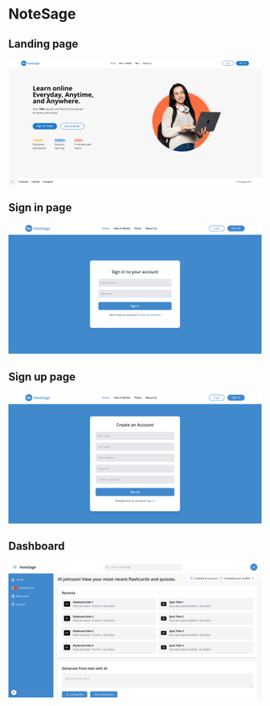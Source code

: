 # NoteSage
## Landing page
![alt text](image.png)

## Sign in page
![alt text](image-1.png)

## Sign up page
![alt text](image-2.png)

## Dashboard
![alt text](image-4.png)